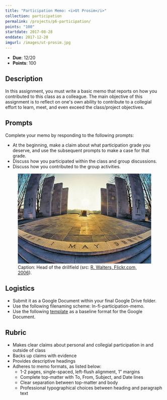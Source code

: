 ```yaml
---
title: "Participation Memo: <i>Ut Prosim</i>"
collection: participation
permalink: /projects/p6-participation/
points: "100"
startdate: 2017-08-28
enddate: 2017-12-20
imgurl: /images/ut-prosim.jpg
---
```


<ul class="project-top-info">
  <li>
    <b>Due</b>: 12/20</li>
  <li>
    <b>Points</b>: 100</li>
</ul>

## Description

In this assignment, you must write a basic memo that reports on how you contributed to this class as a colleague. The main objective of this assignment is to reflect on one's own ability to contribute to a collegial effort to learn, meet, and even exceed the class/project objectives.

## Prompts

Complete your memo by responding to the following prompts:

- At the beginning, make a claim about what participation grade you deserve, and use the subsequent prompts to make a case for that grade.
- Discuss how you participated within the class and group discussions.
- Discuss how you contributed to the group activities.

<figure id="twitter-css-body" class="figure-inline">
  <img src="/images/ut-prosim.jpg" alt="Image of head of the drillfield." />
  <figcaption>
    Caption: Head of the drillfield (src: <a href="https://www.flickr.com/photos/robwalters/100663253" target="_blank">R. Walters, Flickr.com, 2006</a>).
  </figcaption>
</figure>

## Logistics

- Submit it as a Google Document within your final Google Drive folder.
- Use the following filenaming scheme: ln-fi-participation-memo.
- Use the following <a href="https://docs.google.com/a/vt.edu/document/d/14Oy7Fwn3KZ-oL01-vPbUG-yDY6kNCTnSpYWU6l3Tv5k/edit?usp=sharing" target="_blank">template</a> as a baseline format for the Google Document.

## Rubric

- Makes clear claims about personal and collegial participation in and outside of class
- Backs up claims with evidence
- Provides descriptive headings
- Adheres to memo formats, as listed below:
  - 1-2 pages, single-spaced, left-flush alignment, 1" margins
  - Complete top-matter with To, From, Subject, and Date lines
  - Clear separation between top-matter and body
  - Professional typographical choices between heading and paragraph text
